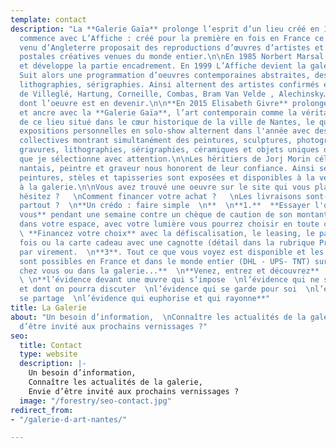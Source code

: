 ```yaml
---
template: contact
description: "La **Galerie Gaïa** prolonge l’esprit d’un lieu créé en 1978 :\n\nL’histoire
  commence avec L’Affiche : créé pour la première en fois en France ce concept store
  venu d’Angleterre proposait des reproductions d’œuvres d’artistes et des cartes
  postales créatives venues du monde entier.\n\nEn 1985 Norbert Marsal rachète l’affaire
  et développe la partie encadrement. En 1999 L’Affiche devient la galerie Arts Pluriels.
  Suit alors une programmation d’oeuvres contemporaines abstraites, des gravures,
  lithographies, sérigraphies. Ainsi alternent des artistes confirmés et des expositions
  de Villeglé, Hartung, Corneille, Combas, Bram Van Velde , Alechinsky… et des artistes
  dont l’oeuvre est en devenir.\n\n**En 2015 Elisabeth Givre** prolonge l’aventure
  et ancre avec la **Galerie Gaïa**, l’art contemporain comme la véritable empreinte
  de ce lieu situé dans le cœur historique de la ville de Nantes, le quartier Decré.\n\n6
  expositions personnelles en solo-show alternent dans l'année avec des installations
  collectives montrant simultanément des peintures, sculptures, photographies, dessins,
  gravures, lithographies, sérigraphies, céramiques et objets uniques de designer
  que je sélectionne avec attention.\n\nLes héritiers de Jorj Morin célèbre publicitaire
  nantais, peintre et graveur nous honorent de leur confiance. Ainsi ses gravures,
  peintures, stèles et tapisseries sont exposées et disponibles à la vente en exclusivité
  à la galerie.\n\nVous avez trouvé une oeuvre sur le site qui vous plait et vous
  hésitez ?   \nComment financer votre achat ?   \nLes livraisons sont-elles possibles
  partout ?  \n**Un crédo : faire simple  \n**  \n**1.**  **Essayer l'oeuvre chez
  vous** pendant une semaine contre un chèque de caution de son montant. Ainsi tranquillement
  dans votre espace, avec votre lumière vous pourrez choisir en toute confiance.  \n**2.**
  \ **Financez votre choix** avec la défiscalisation, le leasing, le paiement en plusieurs
  fois ou la carte cadeau avec une cagnotte (détail dans la rubrique Prestation) et
  par virement.  \n**3**. Tout ce que vous voyez est disponible et les expéditions
  sont possibles en France et dans le monde entier (DHL - UPS- TNT) sur devis.\n\n**Depuis
  chez vous ou dans la galerie...**  \n**Venez, entrez et découvrez**  \n**l’évidence**
  \ \n**l’évidence devant une œuvre qui s’impose  \nl’évidence qui ne se discute pas
  et dont on pourra discuter  \nl’évidence qui se garde pour soi  \nl’évidence qui
  se partage  \nl’évidence qui euphorise et qui rayonne**"
title: La Galerie
about: "Un besoin d’information,  \nConnaître les actualités de la galerie,  \nEnvie
  d’être invité aux prochains vernissages ?"
seo:
  title: Contact
  type: website
  description: |-
    Un besoin d’information,
    Connaître les actualités de la galerie,
    Envie d’être invité aux prochains vernissages ?
  image: "/forestry/seo-contact.jpg"
redirect_from:
- "/galerie-d-art-nantes/"

---
```

